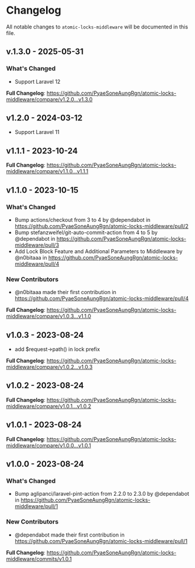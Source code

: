 # Changelog

All notable changes to `atomic-locks-middleware` will be documented in this file.

## v.1.3.0 - 2025-05-31

### What's Changed

* Support Laravel 12

**Full Changelog**: https://github.com/PyaeSoneAungRgn/atomic-locks-middleware/compare/v1.2.0...v1.3.0

## v1.2.0 - 2024-03-12

- Support Laravel 11

## v1.1.1 - 2023-10-24

**Full Changelog**: https://github.com/PyaeSoneAungRgn/atomic-locks-middleware/compare/v1.1.0...v1.1.1

## v1.1.0 - 2023-10-15

### What's Changed

- Bump actions/checkout from 3 to 4 by @dependabot in https://github.com/PyaeSoneAungRgn/atomic-locks-middleware/pull/2
- Bump stefanzweifel/git-auto-commit-action from 4 to 5 by @dependabot in https://github.com/PyaeSoneAungRgn/atomic-locks-middleware/pull/3
- Add Lock Block Feature and Additional Parameters to Middleware by @n0bitaaa in https://github.com/PyaeSoneAungRgn/atomic-locks-middleware/pull/4

### New Contributors

- @n0bitaaa made their first contribution in https://github.com/PyaeSoneAungRgn/atomic-locks-middleware/pull/4

**Full Changelog**: https://github.com/PyaeSoneAungRgn/atomic-locks-middleware/compare/v1.0.3...v1.1.0

## v1.0.3 - 2023-08-24

- add $request->path() in lock prefix

**Full Changelog**: https://github.com/PyaeSoneAungRgn/atomic-locks-middleware/compare/v1.0.2...v1.0.3

## v1.0.2 - 2023-08-24

**Full Changelog**: https://github.com/PyaeSoneAungRgn/atomic-locks-middleware/compare/v1.0.1...v1.0.2

## v1.0.1 - 2023-08-24

**Full Changelog**: https://github.com/PyaeSoneAungRgn/atomic-locks-middleware/compare/v1.0.0...v1.0.1

## v1.0.0 - 2023-08-24

### What's Changed

- Bump aglipanci/laravel-pint-action from 2.2.0 to 2.3.0 by @dependabot in https://github.com/PyaeSoneAungRgn/atomic-locks-middleware/pull/1

### New Contributors

- @dependabot made their first contribution in https://github.com/PyaeSoneAungRgn/atomic-locks-middleware/pull/1

**Full Changelog**: https://github.com/PyaeSoneAungRgn/atomic-locks-middleware/commits/v1.0.1
